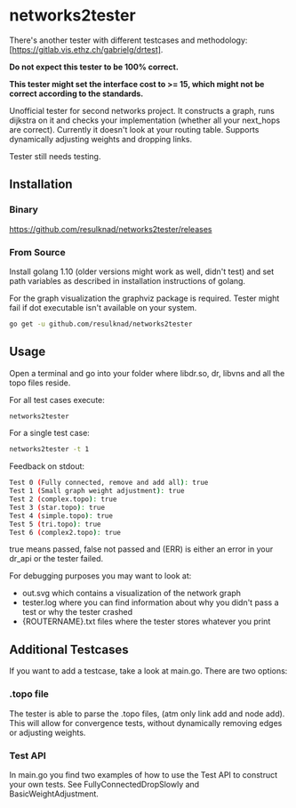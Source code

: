 networks2tester
===============
There's another tester with different testcases and methodology: [https://gitlab.vis.ethz.ch/gabrielg/drtest].

**Do not expect this tester to be 100% correct.**

**This tester might set the interface cost to >= 15, which might not be correct according to the standards.**

Unofficial tester for second networks project. It constructs a graph, runs dijkstra on it and checks your implementation (whether all your next_hops are correct). Currently it doesn't look at your routing table. Supports dynamically adjusting weights and dropping links.

Tester still needs testing.

## Installation
### Binary
https://github.com/resulknad/networks2tester/releases

### From Source
Install golang 1.10 (older versions might work as well, didn't test) and set path variables as described in installation instructions of golang.

For the graph visualization the graphviz package is required. Tester might fail if dot executable isn't available on your system.

```bash
go get -u github.com/resulknad/networks2tester
```

## Usage
Open a terminal and go into your folder where libdr.so, dr, libvns and all the topo files reside.

For all test cases execute:
```bash
networks2tester
```

For a single test case:
```bash
networks2tester -t 1
```

Feedback on stdout:
```bash
Test 0 (Fully connected, remove and add all): true
Test 1 (Small graph weight adjustment): true
Test 2 (complex.topo): true
Test 3 (star.topo): true
Test 4 (simple.topo): true
Test 5 (tri.topo): true
Test 6 (complex2.topo): true
```
true means passed, false not passed and (ERR) is either an error in your dr_api or the tester failed.

For debugging purposes you may want to look at:
- out.svg which contains a visualization of the network graph
- tester.log where you can find information about why you didn't pass a test or why the tester crashed
- {ROUTERNAME}.txt files where the tester stores whatever you print

## Additional Testcases
If you want to add a testcase, take a look at main.go. There are two options:
### .topo file
The tester is able to parse the .topo files, (atm only link add and node add). This will allow for convergence tests, without dynamically removing edges or adjusting weights.
### Test API
In main.go you find two examples of how to use the Test API to construct your own tests. See FullyConnectedDropSlowly and BasicWeightAdjustment.
